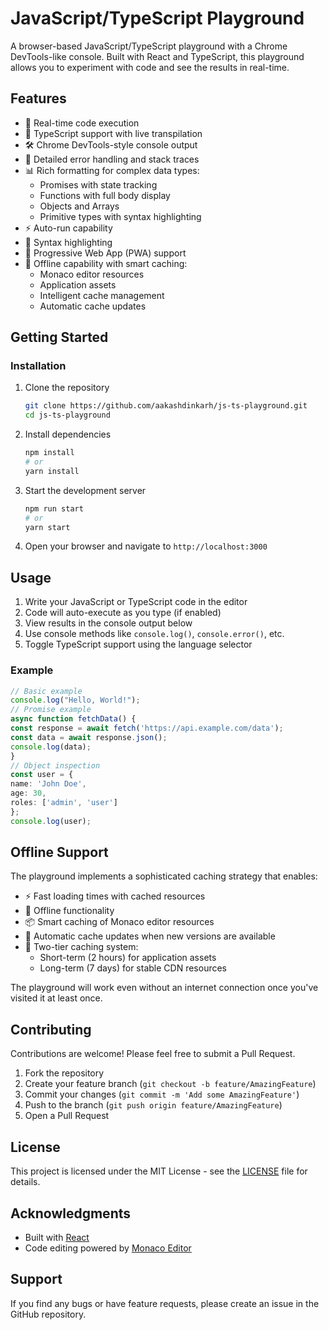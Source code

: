 # JavaScript/TypeScript Playground

A browser-based JavaScript/TypeScript playground with a Chrome DevTools-like console. Built with React and TypeScript, this playground allows you to experiment with code and see the results in real-time.

## Features

- 🚀 Real-time code execution
- 🎯 TypeScript support with live transpilation
- 🛠️ Chrome DevTools-style console output
- 🐛 Detailed error handling and stack traces
- 📊 Rich formatting for complex data types:
  - Promises with state tracking
  - Functions with full body display
  - Objects and Arrays
  - Primitive types with syntax highlighting
- ⚡ Auto-run capability
- 🎨 Syntax highlighting
- 📱 Progressive Web App (PWA) support
- 🔄 Offline capability with smart caching:
  - Monaco editor resources
  - Application assets
  - Intelligent cache management
  - Automatic cache updates

## Getting Started


### Installation

1. Clone the repository
   ```bash
   git clone https://github.com/aakashdinkarh/js-ts-playground.git
   cd js-ts-playground
   ```

2. Install dependencies
   ```bash
   npm install
   # or
   yarn install
   ```

3. Start the development server
   ```bash
   npm run start
   # or
   yarn start
   ```

4. Open your browser and navigate to `http://localhost:3000`

## Usage

1. Write your JavaScript or TypeScript code in the editor
2. Code will auto-execute as you type (if enabled)
3. View results in the console output below
4. Use console methods like `console.log()`, `console.error()`, etc.
5. Toggle TypeScript support using the language selector

### Example

```typescript
// Basic example
console.log("Hello, World!");
// Promise example
async function fetchData() {
const response = await fetch('https://api.example.com/data');
const data = await response.json();
console.log(data);
}
// Object inspection
const user = {
name: 'John Doe',
age: 30,
roles: ['admin', 'user']
};
console.log(user);
```

## Offline Support

The playground implements a sophisticated caching strategy that enables:

- ⚡ Fast loading times with cached resources
- 🔌 Offline functionality
- 📦 Smart caching of Monaco editor resources
- 🔄 Automatic cache updates when new versions are available
- 💾 Two-tier caching system:
  - Short-term (2 hours) for application assets
  - Long-term (7 days) for stable CDN resources

The playground will work even without an internet connection once you've visited it at least once.

## Contributing

Contributions are welcome! Please feel free to submit a Pull Request.

1. Fork the repository
2. Create your feature branch (`git checkout -b feature/AmazingFeature`)
3. Commit your changes (`git commit -m 'Add some AmazingFeature'`)
4. Push to the branch (`git push origin feature/AmazingFeature`)
5. Open a Pull Request

## License

This project is licensed under the MIT License - see the [LICENSE](LICENSE) file for details.

## Acknowledgments

- Built with [React](https://reactjs.org/)
- Code editing powered by [Monaco Editor](https://microsoft.github.io/monaco-editor/)

## Support

If you find any bugs or have feature requests, please create an issue in the GitHub repository.
